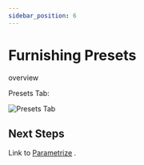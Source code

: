 ```yaml
---
sidebar_position: 6
---
```


# Furnishing Presets
overview

Presets Tab:

![Presets Tab](/assets/images/furnish_presets.png)

## Next Steps

Link to [Parametrize](parametrize) .
